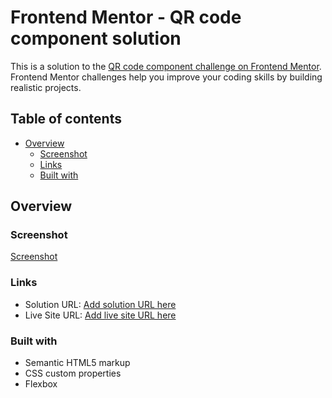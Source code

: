 # Frontend Mentor - QR code component solution

This is a solution to the [QR code component challenge on Frontend Mentor](https://www.frontendmentor.io/challenges/qr-code-component-iux_sIO_H). Frontend Mentor challenges help you improve your coding skills by building realistic projects. 

## Table of contents

- [Overview](#overview)
  - [Screenshot](#screenshot)
  - [Links](#links)
  - [Built with](#built-with)

## Overview

### Screenshot

[Screenshot](./preview.png)

### Links

- Solution URL: [Add solution URL here](https://github.com/Rahul65911/QR-component)
- Live Site URL: [Add live site URL here](https://qr-component-jzc9i6lwm-rahuls-projects-ed6db798.vercel.app/)

### Built with

- Semantic HTML5 markup
- CSS custom properties
- Flexbox